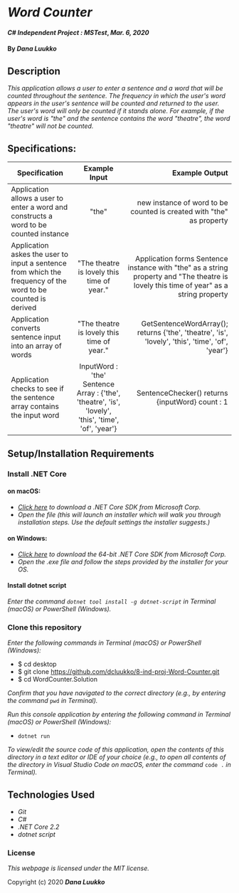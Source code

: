 # _Word Counter_

#### _C# Independent Project : MSTest_, _Mar. 6, 2020_

#### By _**Dana Luukko**_

## Description

_This application allows a user to enter a sentence and a word that will be counted throughout the sentence. The frequency in which the user's word appears in the user's sentence will be counted and returned to the user. The user's word will only be counted if it stands alone. For example, if the user's word is "the" and the sentence contains the word "theatre", the word "theatre" will not be counted._

## Specifications:

| Specification | Example Input | Example Output |
| ------------- |:-------------:| -------------------:|
| Application allows a user to enter a word and constructs a word to be counted instance | "the" | new instance of word to be counted is created with "the" as property |
| Application askes the user to input a sentence from which the frequency of the word to be counted is derived| "The theatre is lovely this time of year." | Application forms Sentence instance with "the" as a string property and "The theatre is lovely this time of year" as a string property |
| Application converts sentence input into an array of words | "The theatre is lovely this time of year." | GetSentenceWordArray(); returns {'the', 'theatre', 'is', 'lovely', 'this', 'time', 'of', 'year'} |
| Application checks to see if the sentence array contains the input word  | InputWord : 'the' Sentence Array : {'the', 'theatre', 'is', 'lovely', 'this', 'time', 'of', 'year'} | SentenceChecker() returns {inputWord} count : 1|


## Setup/Installation Requirements

### Install .NET Core

#### on macOS:
* _[Click here](https://dotnet.microsoft.com/download/thank-you/dotnet-sdk-2.2.106-macos-x64-installer) to download a .NET Core SDK from Microsoft Corp._
* _Open the file (this will launch an installer which will walk you through installation steps. Use the default settings the installer suggests.)_

#### on Windows:
* _[Click here](https://dotnet.microsoft.com/download/thank-you/dotnet-sdk-2.2.203-windows-x64-installer) to download the 64-bit .NET Core SDK from Microsoft Corp._
* _Open the .exe file and follow the steps provided by the installer for your OS._

#### Install dotnet script
_Enter the command ``dotnet tool install -g dotnet-script`` in Terminal (macOS) or PowerShell (Windows)._

### Clone this repository

_Enter the following commands in Terminal (macOS) or PowerShell (Windows):_
* $ cd desktop
* $ git clone https://github.com/dcluukko/8-ind-proj-Word-Counter.git
* $ cd WordCounter.Solution

_Confirm that you have navigated to the correct directory (e.g., by entering the command_ ``pwd`` _in Terminal)._

_Run this console application by entering the following command in Terminal (macOS) or PowerShell (Windows):_
* ``dotnet run``

_To view/edit the source code of this application, open the contents of this directory in a text editor or IDE of your choice (e.g., to open all contents of the directory in Visual Studio Code on macOS, enter the command_ ``code .`` _in Terminal)._

## Technologies Used
* _Git_
* _C#_
* _.NET Core 2.2_
* _dotnet script_

### License

*This webpage is licensed under the MIT license.*

Copyright (c) 2020 **_Dana Luukko_**